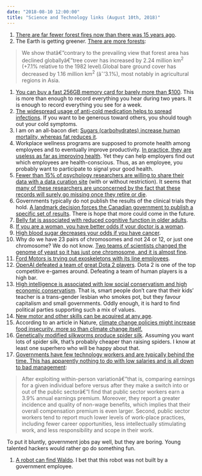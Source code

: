```yaml
---
date: "2018-08-10 12:00:00"
title: "Science and Technology links (August 10th, 2018)"
---
```




1. [There are far fewer forest fires now than there was 15 years ago](https://agupubs.onlinelibrary.wiley.com/doi/abs/10.1002/2017JD027749).
1. The Earth is getting greener. [There are more forests](https://www.nature.com/articles/s41586-018-0411-9):<br/>

> We show thatâ€”contrary to the prevailing view that forest area has declined globallyâ€”tree cover has increased by 2.24 million km<sup>2</sup> (+7.1% relative to the 1982 level).Global bare ground cover has decreased by 1.16 million km<sup>2</sup> (âˆ’3.1%), most notably in agricultural regions in Asia.

1. [You can buy a fast 256GB memory card for barely more than $100](https://www.amazon.com/Kingston-Digital-SDCR-256GB-microSDXC/dp/B07FRJB84J/). This is more than enough to record everything you hear during two years. It is enough to record everything you see for a week.
1. [The widespread usage of anti-cold medication helps to spread infections](https://www.ncbi.nlm.nih.gov/pmc/articles/PMC3906934/). If you want to be generous toward others, you should tough out your cold symptoms.
1. I am on an all-bacon diet: [Sugars (carbohydrates) increase human mortality, whereas fat reduces it](https://www.ncbi.nlm.nih.gov/m/pubmed/28978421/).
1. Workplace wellness programs are supposed to promote health among employees and to eventually improve productivity. [In practice, they are useless as far as improving health](http://www.nber.org/workplacewellness/s/IL_Wellness_Study_1.pdf). Yet they can help employers find out which employees are health-conscious. Thus, as an employee, you probably want to participate to signal your good health.
1. [Fewer than 15% of psychology researchers are willing to share their data with a data curation site](http://blogs.discovermagazine.com/neuroskeptic/2018/08/06/how-accessible-is-psychology-data/) (with or without restriction). It seems that [many of these researchers are unconcerned by the fact that these records will surely go missing once they retire or die](https://tomhardwicke.netlify.com/blog/attrition-scholarly-record/). 
1. Governments typically do not publish the results of the clinical trials they hold. [A landmark decision forces the Canadian government to publish a specific set of results](https://blogs.bmj.com/bmj/2018/07/19/precedent-pushing-practice-canadian-court-orders-release-of-unpublished-clinical-trial-data/). There is hope that more could come in the future.
1. [Belly fat is associated with reduced cognitive function in older adults](https://www.tcd.ie/news_events/articles/measure-of-belly-fat-in-older-adults-is-linked-with-cognitive-impairment/).
1. [If you are a woman, you have better odds if your doctor is a woman](http://www.pnas.org/content/early/2018/07/31/1800097115).
1. [High blood sugar decreases your odds if you have cancer](https://www.clinicaloncologyonline.net/article/S0936-6555(18)30005-0/pdf).
1. Why do we have 23 pairs of chromosomes and not 24 or 12, or just one chromosome? We do not know. [Two teams of scientists changed the genome of yeast so it has just one chromosome, and it is almost fine](https://www.nature.com/articles/d41586-018-05857-9). 
1. [Ford Motors is trying out exoskeletons with its line employees](https://www.engadget.com/2018/08/07/ford-exoskeletons-eksovest/).
1. [OpenAI defeated a team of great Dota 2 players](https://www.theverge.com/2018/8/6/17655086/dota2-openai-bots-professional-gaming-ai). Dota 2 is one of the top competitive e-games around. Defeating a team of human players is a high bar.
1. [High intelligence is associated with low social conservatism and high economic conservatism](https://www.sciencedirect.com/science/article/pii/S0160289618300552). That is, smart people don&rsquo;t care that their kids&rsquo; teacher is a trans-gender lesbian who smokes pot, but they favour capitalism and small governments. Oddly enough, it is hard to find political parties supporting such a mix of values.
1. [New motor and other skills can be acquired at any age](http://www.aging-us.com/article/101514/text).
1. According to an article in Nature, [climate change policies might increase food insecurity, more so than climate change itself.](https://www.nature.com/articles/s41558-018-0230-x)
1. [Genetically modified silkworms produce spider silk](http://www.pnas.org/content/early/2018/07/31/1806805115). Assuming you want lots of spider silk, that&rsquo;s probably cheaper than raising spiders. I know at least one superhero who will be happy about that.
1. [Governments have few technology workers and are typically behind the time. This has apparently nothing to do with low salaries and is all down to bad management](https://www.belfercenter.org/publication/why-there-publicprivate-pay-gap):<br/>

> After exploiting within-person variationâ€”that is, comparing earnings for a given individual before versus after they make a switch into or out of the public sectorâ€”I find that public sector workers earn a 3.9% annual earnings premium. Moreover, they report a greater incidence and quality of non-wage benefits, which implies that their overall compensation premium is even larger. Second, public sector workers tend to report much lower levels of work-place practices, including fewer career opportunities, less intellectually stimulating work, and less responsibility and scope in their work. 


To put it bluntly, government jobs pay well, but they are boring. Young talented hackers would rather go do something fun.
1. [A robot can find Waldo](https://www.theverge.com/circuitbreaker/2018/8/8/17665268/wheres-waldo-finding-robot-google-cloud-automl-ai). I bet that this robot was not built by a government employee.



